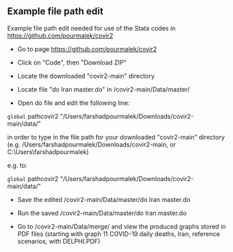 ## Example file path edit


Example file path edit needed for use of the Stata codes in https://github.com/pourmalek/covir2

- Go to page https://github.com/pourmalek/covir2

- Click on "Code", then "Download ZIP"

- Locate the downloaded "covir2-main" directory

- Locate file "do Iran master.do" in /covir2-main/Data/master/

- Open do file and edit the following line:

`global` pathcovir2 "/Users/farshadpourmalek/Downloads/covir2-main/data/"

in order to type in the file path for your downloaded "covir2-main" directory (e.g. /Users/farshadpourmalek/Downloads/covir2-main, or C:\Users\farshadpourmalek\)

e.g. to:

`global` pathcovir2 "/Users/farshadpourmalek/Downloads/covir2-main/data/"

- Save the edited /covir2-main/Data/master/do Iran master.do

- Run the saved /covir2-main/Data/master/do Iran master.do

- Go to /covir2-main/Data/merge/ and view the produced graphs stored in PDF files (starting with graph 11 COVID-19 daily deaths, Iran, reference scenarios, with DELPHI.PDF)

